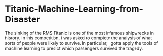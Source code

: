 # Titanic-Machine-Learning-from-Disaster

The sinking of the RMS Titanic is one of the most infamous shipwrecks in history.
In this competition, I was asked to complete the analysis of what sorts of people were likely to survive. In particular, I gotta apply the tools of machine learning to predict which passengers survived the tragedy.
